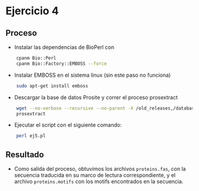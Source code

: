 # Ejercicio 4

## Proceso

-   Instalar las dependencias de BioPerl con

```bash
    cpanm Bio::Perl
    cpanm Bio::Factory::EMBOSS --force
```

-   Instalar EMBOSS en el sistema linux (sin este paso no funciona)

```bash
    sudo apt-get install emboss
```

-   Descargar la base de datos Prosite y correr el proceso prosextract

```bash
    wget --no-verbose --recursive --no-parent -X /old_releases,/databases/prosite/old_releases ftp://ftp.expasy.org/databases/prosite/
    prosextract
```

-   Ejecutar el script con el siguiente comando:

```bash
    perl ej5.pl
```

## Resultado

-   Como salida del proceso, obtuvimos los archivos `proteins.fas`, con la secuencia traducida en su marco de lectura correspondiente, y el archivo `proteins.motifs` con los motifs encontrados en la secuencia.
